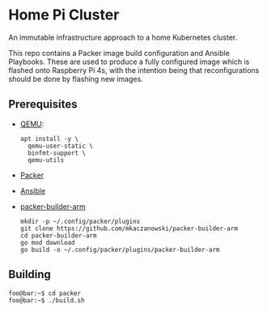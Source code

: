# Home Pi Cluster

An immutable infrastructure approach to a home Kubernetes cluster.

This repo contains a Packer image build configuration and Ansible Playbooks. These are used to produce a fully configured image which is flashed onto Raspberry Pi 4s, with the intention being that reconfigurations should be done by flashing new images.

## Prerequisites

* [QEMU](https://www.qemu.org/):

  ```console
  apt install -y \
    qemu-user-static \
    binfmt-support \
    qemu-utils
  ```

* [Packer](https://www.packer.io/)
* [Ansible](https://docs.ansible.com/ansible/latest/installation_guide/intro_installation.html#pipx-install)
* [packer-builder-arm](https://github.com/mkaczanowski/packer-builder-arm)

  ```console
  mkdir -p ~/.config/packer/plugins
  git clone https://github.com/mkaczanowski/packer-builder-arm
  cd packer-builder-arm
  go mod download
  go build -o ~/.config/packer/plugins/packer-builder-arm
  ```

## Building

```console
foo@bar:~$ cd packer
foo@bar:~$ ./build.sh
```
